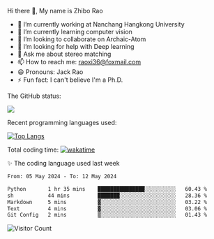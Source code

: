 Hi there 👋, My name is Zhibo Rao
- 🔭 I’m currently working at Nanchang Hangkong University
- 🌱 I’m currently learning computer vision
- 👯 I’m looking to collaborate on Archaic-Atom
- 🤔 I’m looking for help with Deep learning
- 💬 Ask me about stereo matching
- 📫 How to reach me: raoxi36@foxmail.com
- 😄 Pronouns: Jack Rao
- ⚡ Fun fact: I can't believe I'm a Ph.D.

The GitHub status:

![](https://github-readme-stats.vercel.app/api?username=ZhiboRao)

Recent programming languages used:

[![Top Langs](https://github-readme-stats.vercel.app/api/top-langs/?username=ZhiboRao&layout=compact)](https://github.com/anuraghazra/github-readme-stats)

Total coding time: [![wakatime](https://wakatime.com/badge/user/51ec5ec7-4742-4243-9eea-732ade32c0b7.svg)](https://wakatime.com/@51ec5ec7-4742-4243-9eea-732ade32c0b7)

✨ The coding language used last week 
<!--START_SECTION:waka-->

```txt
From: 05 May 2024 - To: 12 May 2024

Python       1 hr 35 mins    ███████████████░░░░░░░░░░   60.43 %
sh           44 mins         ███████░░░░░░░░░░░░░░░░░░   28.36 %
Markdown     5 mins          ▓░░░░░░░░░░░░░░░░░░░░░░░░   03.22 %
Text         4 mins          ▓░░░░░░░░░░░░░░░░░░░░░░░░   03.06 %
Git Config   2 mins          ▒░░░░░░░░░░░░░░░░░░░░░░░░   01.43 %
```

<!--END_SECTION:waka-->

![Visitor Count](https://profile-counter.glitch.me/Raohaocheng/count.svg)
